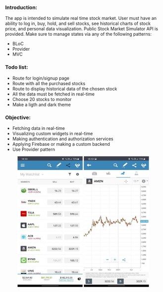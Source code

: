 ### Introduction:

The app is intended to simulate real time stock market. User must have an
ability to log in, buy, hold, and sell stocks, see historical charts of stock price, and
personal data visualization. Public Stock Market Simulator API is provided.
Make sure to manage states via any of the following patterns:
- BLoC
- Provider 
- MVC

### Todo list:

- Route for login/signup page
- Route with all the purchased stocks
- Route to display historical data of the chosen stock
- All the data must be fetched in real-time
- Choose 20 stocks to monitor
- Make a ligth and dark theme

### Objective:

- Fetching data in real-time
- Visualizing custom widgets in real-time
- Making authentication and authorization services
- Applying Firebase or making a custom backend
- Use Provider pattern

<center>

<img src="https://github.com/alem-01/alem_public/blob/master/resources/stockMarket.01.jpg?raw=true" style = "width: 210px !important; height: 420px !important;"/>

<img src="https://github.com/alem-01/alem_public/blob/master/resources/stockMarket.02.jpg?raw=true" style = "width: 210px !important; height: 420px !important;"/>
</center>



